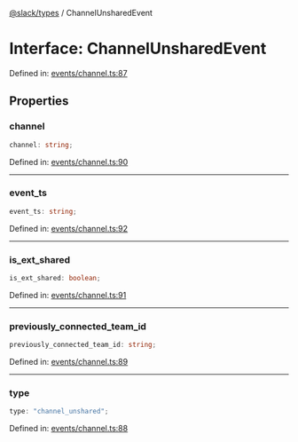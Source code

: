 [@slack/types](../index.md) / ChannelUnsharedEvent

# Interface: ChannelUnsharedEvent

Defined in: [events/channel.ts:87](https://github.com/slackapi/node-slack-sdk/blob/main/packages/types/src/events/channel.ts#L87)

## Properties

### channel

```ts
channel: string;
```

Defined in: [events/channel.ts:90](https://github.com/slackapi/node-slack-sdk/blob/main/packages/types/src/events/channel.ts#L90)

***

### event\_ts

```ts
event_ts: string;
```

Defined in: [events/channel.ts:92](https://github.com/slackapi/node-slack-sdk/blob/main/packages/types/src/events/channel.ts#L92)

***

### is\_ext\_shared

```ts
is_ext_shared: boolean;
```

Defined in: [events/channel.ts:91](https://github.com/slackapi/node-slack-sdk/blob/main/packages/types/src/events/channel.ts#L91)

***

### previously\_connected\_team\_id

```ts
previously_connected_team_id: string;
```

Defined in: [events/channel.ts:89](https://github.com/slackapi/node-slack-sdk/blob/main/packages/types/src/events/channel.ts#L89)

***

### type

```ts
type: "channel_unshared";
```

Defined in: [events/channel.ts:88](https://github.com/slackapi/node-slack-sdk/blob/main/packages/types/src/events/channel.ts#L88)
